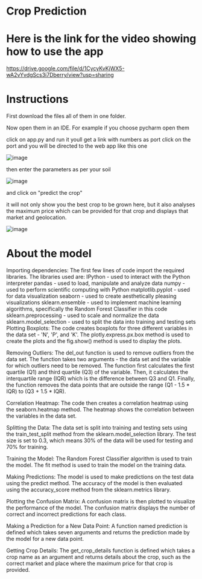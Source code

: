 # Crop Prediction

# Here is the link for the video showing how to use the app

https://drive.google.com/file/d/1CycyKvKjWX5-wA2vYvdgScs3i7Dberry/view?usp=sharing

# Instructions

First download the files all of them in one folder.

Now open them in an IDE. For example if you choose pycharm open them

click on app.py and run it youll get a link with numbers as port
click on the port and you will be directed to the web app like this one

![image](https://user-images.githubusercontent.com/101086033/218281654-b18f8881-47fa-42fa-9c49-d52d5b23fb98.png)

then enter the parameters as per your soil

![image](https://user-images.githubusercontent.com/101086033/218281728-2ab1b596-be72-425f-84d2-9ea2ed7acb86.png)

and click on "predict the crop"

it will not only show you the best crop to be grown here, but it also analyses the maximum price which can be provided for that crop and displays that market and geolocation.

![image](https://user-images.githubusercontent.com/101086033/218281781-75ec7f92-7435-4c23-87a8-b4d1b524d29c.png)

# About the model

Importing dependencies:
The first few lines of code import the required libraries. The libraries used are:
IPython - used to interact with the Python interpreter
pandas - used to load, manipulate and analyze data
numpy - used to perform scientific computing with Python
matplotlib.pyplot - used for data visualization
seaborn - used to create aesthetically pleasing visualizations
sklearn.ensemble - used to implement machine learning algorithms, specifically the Random Forest Classifier in this code
sklearn.preprocessing - used to scale and normalize the data
sklearn.model_selection - used to split the data into training and testing sets
Plotting Boxplots:
The code creates boxplots for three different variables in the data set - 'N', 'P', and 'K'. The plotly.express.px.box method is used to create the plots and the fig.show() method is used to display the plots.

Removing Outliers:
The del_out function is used to remove outliers from the data set. The function takes two arguments - the data set and the variable for which outliers need to be removed. The function first calculates the first quartile (Q1) and third quartile (Q3) of the variable. Then, it calculates the interquartile range (IQR) which is the difference between Q3 and Q1. Finally, the function removes the data points that are outside the range (Q1 - 1.5 * IQR) to (Q3 + 1.5 * IQR).

Correlation Heatmap:
The code then creates a correlation heatmap using the seaborn.heatmap method. The heatmap shows the correlation between the variables in the data set.

Splitting the Data:
The data set is split into training and testing sets using the train_test_split method from the sklearn.model_selection library. The test size is set to 0.3, which means 30% of the data will be used for testing and 70% for training.

Training the Model:
The Random Forest Classifier algorithm is used to train the model. The fit method is used to train the model on the training data.

Making Predictions:
The model is used to make predictions on the test data using the predict method. The accuracy of the model is then evaluated using the accuracy_score method from the sklearn.metrics library.

Plotting the Confusion Matrix:
A confusion matrix is then plotted to visualize the performance of the model. The confusion matrix displays the number of correct and incorrect predictions for each class.

Making a Prediction for a New Data Point:
A function named prediction is defined which takes seven arguments and returns the prediction made by the model for a new data point.

Getting Crop Details:
The get_crop_details function is defined which takes a crop name as an argument and returns details about the crop, such as the correct market and place where the maximum price for that crop is provided.

